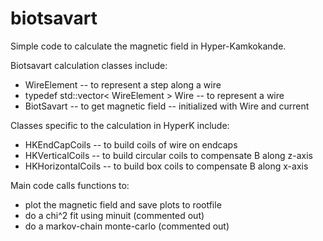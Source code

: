 # biotsavart

Simple code to calculate the magnetic field in Hyper-Kamkokande.

Biotsavart calculation classes include:
- WireElement --  to represent a step along a wire
- typedef std::vector< WireElement > Wire -- to represent a wire
- BiotSavart -- to get magnetic field -- initialized with Wire and current

Classes specific to the calculation in HyperK include:
- HKEndCapCoils -- to build coils of wire on endcaps
- HKVerticalCoils -- to build circular coils to compensate B along z-axis
- HKHorizontalCoils -- to build box coils to compensate B along x-axis

Main code calls functions to:
- plot the magnetic field and save plots to rootfile
- do a chi^2 fit using minuit (commented out)
- do a markov-chain monte-carlo  (commented out)



